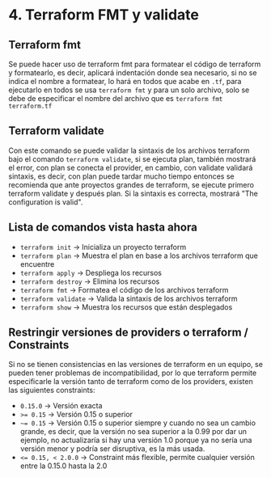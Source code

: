 # 4. Terraform FMT y validate

## Terraform fmt

Se puede hacer uso de terraform fmt para formatear el código de terraform y formatearlo, es decir, aplicará indentación donde sea necesario, si no se indica el nombre a formatear, lo hará en todos que acabe en `.tf`, para ejecutarlo en todos se usa `terraform fmt` y para un solo archivo, solo se debe de especificar el nombre del archivo que es `terraform fmt terraform.tf`

## Terraform validate

Con este comando se puede validar la sintaxis de los archivos terraform bajo el comando `terraform validate`, si se ejecuta plan, también mostrará el error, con plan se conecta el provider, en cambio, con validate validará sintaxis, es decir, con plan puede tardar mucho tiempo entonces se recomienda que ante proyectos grandes de terraform, se ejecute primero terraform validate y después plan. Si la sintaxis es correcta, mostrará "The configuration is valid".

## Lista de comandos vista hasta ahora

- `terraform init` -> Inicializa un proyecto terraform
- `terraform plan` -> Muestra el plan en base a los archivos terraform que encuentre
- `terraform apply` -> Despliega los recursos
- `terraform destroy` -> Elimina los recursos
- `terraform fmt` -> Formatea el código de los archivos terraform
- `terraform validate` -> Valida la sintaxis de los archivos terraform
- `terraform show` -> Muestra los recursos que están desplegados

## Restringir versiones de providers o terraform / Constraints

Si no se tienen consistencias en las versiones de terraform en un equipo, se pueden tener problemas de incompatibilidad, por lo que terraform permite especificarle la versión tanto de terraform como de los providers, existen las siguientes constraints:

- `0.15.0` -> Versión exacta
- `>= 0.15` -> Versión 0.15 o superior
- `~= 0.15` -> Versión 0.15 o superior siempre y cuando no sea un cambio grande, es decir, que la versión no sea superior a la 0.99 por dar un ejemplo, no actualizaría si hay una versión 1.0 porque ya no sería una versión menor y podría ser disruptiva, es la más usada.
- `<= 0.15, < 2.0.0` -> Constraint más flexible, permite cualquier versión entre la 0.15.0 hasta la 2.0
